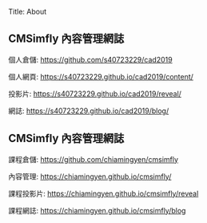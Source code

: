 Title: About

## CMSimfly 內容管理網誌

個人倉儲: <a href="https://github.com/s40723229/cad2019">https://github.com/s40723229/cad2019</a>

個人網頁: <a href="https://s40723229.github.io/cad2019/content/">https://s40723229.github.io/cad2019/content/</a>

投影片: <a href="https://s40723229.github.io/cad2019/reveal/">https://s40723229.github.io/cad2019/reveal/</a>

網誌: <a href="https://s40723229.github.io/cad2019/blog/">https://s40723229.github.io/cad2019/blog/</a>

## CMSimfly 內容管理網誌

課程倉儲: <a href="https://github.com/chiamingyen/cmsimfly">https://github.com/chiamingyen/cmsimfly</a>

內容管理: <a href="https://chiamingyen.github.io/cmsimfly/">https://chiamingyen.github.io/cmsimfly/</a>

課程投影片: <a href="https://chiamingyen.github.io/cmsimfly/reveal">https://chiamingyen.github.io/cmsimfly/reveal</a>

課程網誌: <a href="https://chiamingyen.github.io/cmsimfly/blog">https://chiamingyen.github.io/cmsimfly/blog</a>








